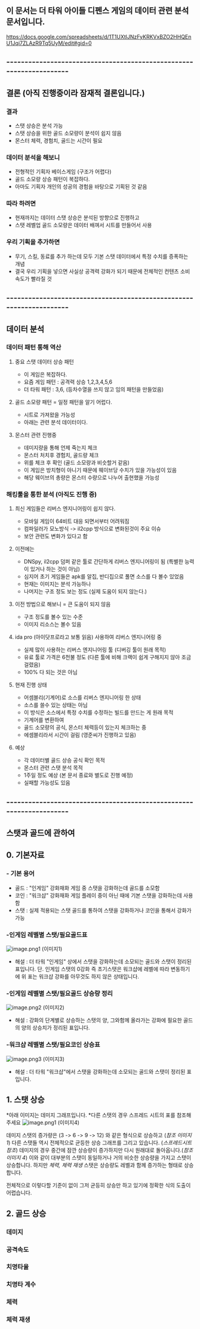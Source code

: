 ## 이 문서는 더 타워 아이들 디펜스 게임의 데이터 관련 분석 문서입니다.
https://docs.google.com/spreadsheets/d/1T1UXtlJNzFyKRKVxBZO2HHQEnU1Jqi7ZLAzR9Tq5UyM/edit#gid=0
## --------------------------------------------------------------------

## 결론 (아직 진행중이라 잠재적 결론입니다.)
### 결과
  - 스탯 상승은 분석 가능
  - 스탯 상승을 위한 골드 소모량이 분석이 쉽지 않음
  - 몬스터 체력, 경험치, 골드는 시간이 필요

### 데이터 분석을 해보니
  - 전형적인 기획자 베이스게임 (구조가 어렵다)
  - 골드 소모량 상승 패턴이 복잡하다.
  - 아마도 기획자 개인의 성공의 경험을 바탕으로 기획된 것 같음

### 따라 하려면
  - 현재까지는 데이터 스탯 상승은 분석된 방향으로 진행하고 
  - 스탯 레벨업 골드 소모량은 데이터 배껴서 시트를 만들어서 사용

### 우리 기획을 추가하면
  - 무기, 스킬, 동료를 추가 하는데 모두 기본 스탯 데이터에서 특정 수치를 증폭하는 개념
  - 결국 우리 기획을 넣으면 사실상 공격력 강화가 되기 때문에 전체적인 컨텐츠 소비 속도가 빨라질 것
     
## --------------------------------------------------------------------

## 데이터 분석 
### 데이터 패턴 통해 역산
1) 중요 스탯 데이터 상승 패턴
    - 이 게임은 복잡하다.
    - 요즘 게임 패턴 : 공격력 상승 1,2,3,4,5,6
    - 더 타워 패턴 : 3,6, (등차수열을 쓰지 않고 임의 패턴을 만들었음)
  
2) 골드 소모량 패턴
    = 일정 패턴을 알기 어럽다.
    - 시트로 가져왔을 가능성 
    - 아래는 관련 분석 데이터이다.  

3) 몬스터 관련 진행중
    - 데미지량을 통해 언제 죽는지 체크
    - 몬스터 처치후 경험치, 골드량 체크 
    - 위를 체크 후 확인 (골드 소모량과 비슷할거 같음)
    - 이 게임은 방치형이 아니기 때문에 웨이브당 수치가 있을 가능성이 있음
    - 해당 웨이브의 총량은 몬스터 수량으로 나누어 출현했을 가능성  
  
### 해킹툴을 통한 분석 (아직도 진행 중)
1) 최신 게임들은 리버스 엔지니어링이 쉽지 않다. 
    - 모바일 게임이 64비트 대응 되면서부터 어려워짐  
    - 컴파일러가 모노방식 -> il2cpp 방식으로 변화된것이 주요 이슈
    - 보안 관련도 변화가 있다고 함

2) 이전에는 
    - DNSpy, il2cpp 덤퍼 같은 툴로 간단하게 리버스 엔지니어링이 됨 (특별한 능력이 있거나 하는 것이 아님)
    - 심지어 초기 게임들은 apk를 알집, 반디집으로 풀면 소스를 다 볼수 있었음    
    - 현재는 이미지는 분석 가능하나 
    - 나머지는 구조 정도 보는 정도 (실제 도움이 되지 않는다.)

3) 이전 방법으로 해보니
    = 큰 도움이 되지 않음 
    - 구조 정도를 볼수 있는 수준
    - 이미지 리소스는 볼수 있음

3) ida pro (아이닷프로라고 보통 읽음) 사용하여 리버스 엔지니어링 중
    - 실제 많이 사용하는 리버스 엔지니어링 툴 (디버깅 툴이 원래 목적)
    - 유료 툴로 가격은 6천불 정도 (다른 툴에 비해 크랙이 쉽게 구해지지 않아 조금 걸렸음)
    - 100% 다 되는 것은 아님 

4) 현재 진행 상태
    - 어셈블리(기계어)로 소스를 리버스 엔지니어링 한 상태 
    - 소스를 쓸수 있는 상태는 아님 
    - 이 방식은 소스에서 특정 수치를 수정하는 빌드를 만드는 게 원래 목적
    - 기계어를 변환하여 
    - 골드 소모량의 공식, 몬스터 체력등이 있는지 체크하는 중
    - 에셈블리라서 시간이 걸림 (영준씨가 진행하고 있음)
   
5) 예상
    - 각 데이터별 골드 상승 공식 확인 목적
    - 몬스터 관련 스탯 분석 목적
    - 1주일 정도 예상 (본 문서 종료와 별도로 진행 예정)
    - 실패할 가능성도 있음  

## --------------------------------------------------------------------
## 스탯과 골드에 관하여 

## 0. 기본자료
### - 기본 용어 
* 골드 : "인게임" 강화재화 게임 중 스탯을 강화하는데 골드를 소모함
* 코인 : "워크샵" 강화재화 게임 플레이 중이 아닌 때에 기본 스탯을 강화하는데 사용함
* 스탯 : 실제 적용되는 스탯 골드를 통하여 스탯을 강화하거나 코인을 통해서 강화가 가능

### -인게임 레벨별 스탯/필요골드표
![image.png1](image/Status_InGame.PNG)
(이미지1)
* 해설 :
더 타워 "인게임" 상에서 스탯을 강화하는데 소모되는 골드와 스탯이 정리된 표입니다.
단. 인게임 스탯의 0강화 즉 초기스탯은  워크샵에 레벨에 따라 변동하기에 위 표는 워크샵 강화를 아무것도 하지 않은 상태입니다.

### -인게임 레벨별 스탯/필요골드 상승량 정리
![image.png2](image/UpgradeStatus.PNG)
(이미지2)
* 해설 :
강화의 단계별로 상승하는 스탯의 양, 그와함께 올라가는 강화에 필요한 골드의 양의 상승치가 정리된 표입니다.

### -워크샵 레벨별 스탯/필요코인 상승표
![image.png3](image/Status_WorkShop.PNG)
(이미지3)
* 해설 :
더 타워 "워크샵"에서 스탯을 강화하는데 소모되는 골드와 스탯이 정리된 표입니다.

## 1. 스탯 상승

*아래 이미지는 데미지 그래프입니다.
*다른 스탯의 경우 스프레드 시트의 표를 참조해주세요
![image.png1](damageStat.PNG)
(이미지4)
 
데미지 스탯의 증가량은 (3 -> 6 -> 9 -> 12) 와 같은 형식으로 상승하고 (*참조 이미지 1*) 
다른 스탯들 역시 전체적으로 균등한 상승 그래프를 그리고 있습니다. (*스프레드시트 참조*)
데미지의 경우 중간에 잠깐 상승량이 증가하지만 다시 원래대로 돌아옵니다.(*참조 이미지 4*)
이와 같이 대부분의 스탯이 동일하거나 거의 비슷한 상승량을 가지고 스탯이 상승합니다. 
하지만 *체력, 체력 재생* 스탯은 상승량도 레벨과 함께 증가하는 형태로 상승합니다.

전체적으로 이렇다할 기준이 없이 그저 균등히 상승만 하고 있기에 정확한 식의 도출이 어렵습니다.


## 2. 골드 상승 


### 데미지
### 공격속도
### 치명타율
### 치명타 계수
### 체력
### 체력 재생

